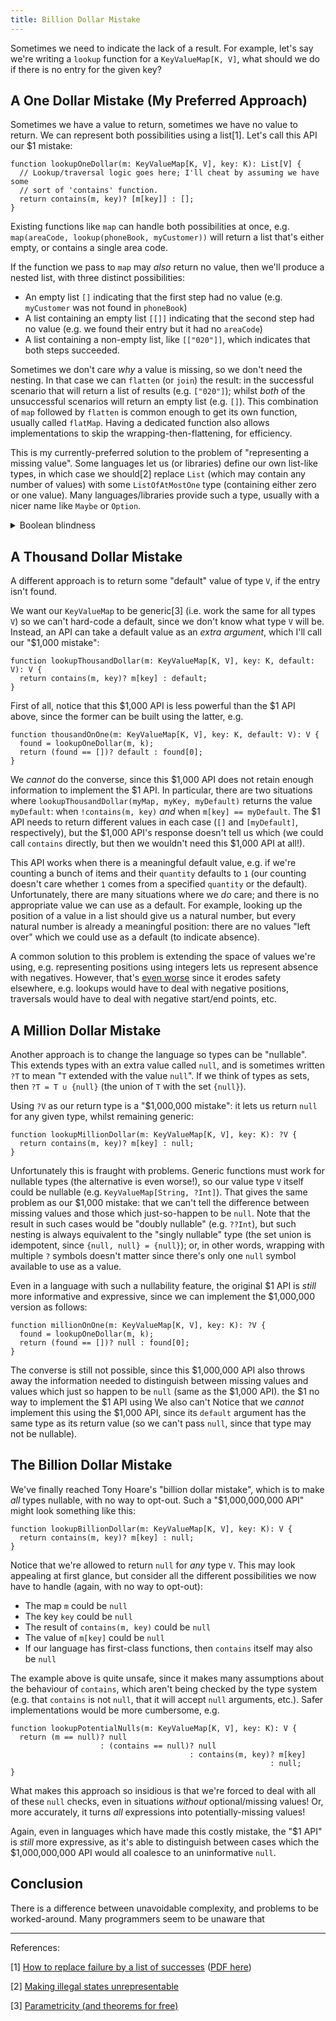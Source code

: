 ```yaml
---
title: Billion Dollar Mistake
---
```


Sometimes we need to indicate the lack of a result. For example, let's say we're
writing a `lookup` function for a `KeyValueMap[K, V]`, what should we do if
there is no entry for the given key?

## A One Dollar Mistake (My Preferred Approach) ##

Sometimes we have a value to return, sometimes we have no value to return. We
can represent both possibilities using a list[1]. Let's call this API our $1
mistake:

    function lookupOneDollar(m: KeyValueMap[K, V], key: K): List[V] {
      // Lookup/traversal logic goes here; I'll cheat by assuming we have some
      // sort of 'contains' function.
      return contains(m, key)? [m[key]] : [];
    }

Existing functions like `map` can handle both possibilities at once, e.g.
`map(areaCode, lookup(phoneBook, myCustomer))` will return a list that's
either empty, or contains a single area code.

If the function we pass to `map` may *also* return no value, then we'll produce
a nested list, with three distinct possibilities:

 - An empty list `[]` indicating that the first step had no value (e.g.
   `myCustomer` was not found in `phoneBook`)
 - A list containing an empty list `[[]]` indicating that the second step had no
   value (e.g. we found their entry but it had no `areaCode`)
 - A list containing a non-empty list, like `[["020"]]`, which indicates that
   both steps succeeded.

Sometimes we don't care *why* a value is missing, so we don't need the nesting.
In that case we can `flatten` (or `join`) the result: in the successful scenario
that will return a list of results (e.g. `["020"]`); whilst *both* of the
unsuccessful scenarios will return an empty list (e.g. `[]`). This combination
of `map` followed by `flatten` is common enough to get its own function, usually
called `flatMap`. Having a dedicated function also allows implementations to
skip the wrapping-then-flattening, for efficiency.

This is my currently-preferred solution to the problem of "representing a
missing value". Some languages let us (or libraries) define our own list-like
types, in which case we should[2] replace `List` (which may contain any number
of values) with some `ListOfAtMostOne` type (containing either zero or one
value). Many languages/libraries provide such a type, usually with a nicer name
like `Maybe` or `Option`.

<details class="odd">
  <summary>Boolean blindness</summary>

Note that the examples in this post suffer from "boolean blindness", since they
are performing unsafe operations like `m[key]` based on a boolean condition
like `contains(m, key)`. Real implementations should use a safer,
correct-by-construction approach; but the details would depend on our choice of
datastructure, and are hence out of scope for this post!

</details>

## A Thousand Dollar Mistake ##

A different approach is to return some "default" value of type `V`, if the entry
isn't found.

We want our `KeyValueMap` to be generic[3] (i.e. work the same for all types
`V`) so we can't hard-code a default, since we don't know what type `V` will
be. Instead, an API can take a default value as an *extra argument*, which I'll
call our "$1,000 mistake":

    function lookupThousandDollar(m: KeyValueMap[K, V], key: K, default: V): V {
      return contains(m, key)? m[key] : default;
    }

First of all, notice that this $1,000 API is less powerful than the $1 API
above, since the former can be built using the latter, e.g.

    function thousandOnOne(m: KeyValueMap[K, V], key: K, default: V): V {
      found = lookupOneDollar(m, k);
      return (found == [])? default : found[0];
    }

We *cannot* do the converse, since this $1,000 API does not retain enough
information to implement the $1 API. In particular, there are two situations
where `lookupThousandDollar(myMap, myKey, myDefault)` returns the value
`myDefault`: when `!contains(m, key)` *and* when `m[key] == myDefault`.  The $1
API needs to return different values in each case (`[]` and `[myDefault]`,
respectively), but the $1,000 API's response doesn't tell us which (we could
call `contains` directly, but then we wouldn't need this $1,000 API at all!).

This API works when there is a meaningful default value, e.g. if we're counting
a bunch of items and their `quantity` defaults to `1` (our counting doesn't care
whether `1` comes from a specified `quantity` or the default). Unfortunately,
there are many situations where we *do* care; and there is no appropriate value
we can use as a default. For example, looking up the position of a value in a
list should give us a natural number, but every natural number is already a
meaningful position: there are no values "left over" which we could use as a
default (to indicate absence).

A common solution to this problem is extending the space of values we're using,
e.g. representing positions using integers lets us represent absence with
negatives. However, that's [even worse](2) since it erodes safety elsewhere,
e.g. lookups would have to deal with negative positions, traversals would have
to deal with negative start/end points, etc.

## A Million Dollar Mistake ##

Another approach is to change the language so types can be "nullable". This
extends types with an extra value called `null`, and is sometimes written `?T`
to mean "`T` extended with the value `null`". If we think of types as sets, then
`?T = T ∪ {null}` (the union of `T` with the set `{null}`).

Using `?V` as our return type is a "$1,000,000 mistake": it lets us return
`null` for any given type, whilst remaining generic:

    function lookupMillionDollar(m: KeyValueMap[K, V], key: K): ?V {
      return contains(m, key)? m[key] : null;
    }

Unfortunately this is fraught with problems. Generic functions must work for
nullable types (the alternative is even worse!), so our value type `V` itself
could be nullable (e.g. `KeyValueMap[String, ?Int]`). That gives the same
problem as our $1,000 mistake: that we can't tell the difference between missing
values and those which just-so-happen to be `null`. Note that the result in such
cases would be "doubly nullable" (e.g. `??Int`), but such nesting is always
equivalent to the "singly nullable" type (the set union is idempotent, since
`{null, null} = {null}`); or, in other words, wrapping with multiple `?` symbols
doesn't matter since there's only one `null` symbol available to use as a value.

Even in a language with such a nullability feature, the original $1 API is
*still* more informative and expressive, since we can implement the $1,000,000
version as follows:

    function millionOnOne(m: KeyValueMap[K, V], key: K): ?V {
      found = lookupOneDollar(m, k);
      return (found == [])? null : found[0];
    }

The converse is still not possible, since this $1,000,000 API also throws away
the information needed to distinguish between missing values and values which
just so happen to be `null` (same as the $1,000 API).
the $1 no way to implement the $1 API using We also can't  Notice that we *cannot* implement this using the $1,000 API, since its `default`
argument has the same type as its return value (so we can't pass `null`, since
that type may not be nullable).

## The Billion Dollar Mistake ##

We've finally reached Tony Hoare's "billion dollar mistake", which is to make
*all* types nullable, with no way to opt-out. Such a "$1,000,000,000 API" might
look something like this:

    function lookupBillionDollar(m: KeyValueMap[K, V], key: K): V {
      return contains(m, key)? m[key] : null;
    }

Notice that we're allowed to return `null` for *any* type `V`. This may look
appealing at first glance, but consider all the different possibilities we now
have to handle (again, with no way to opt-out):

 - The map `m` could be `null`
 - The key `key` could be `null`
 - The result of `contains(m, key)` could be `null`
 - The value of `m[key]` could be `null`
 - If our language has first-class functions, then `contains` itself may also be
   `null`

The example above is quite unsafe, since it makes many assumptions about the
behaviour of `contains`, which aren't being checked by the type system (e.g.
that `contains` is not `null`, that it will accept `null` arguments, etc.).
Safer implementations would be more cumbersome, e.g.

    function lookupPotentialNulls(m: KeyValueMap[K, V], key: K): V {
      return (m == null)? null
                        : (contains == null)? null
                                            : contains(m, key)? m[key]
                                                              : null;
    }

What makes this approach so insidious is that we're forced to deal with all of
these `null` checks, even in situations *without* optional/missing values! Or,
more accurately, it turns *all* expressions into potentially-missing values!

Again, even in languages which have made this costly mistake, the "$1 API" is
*still* more expressive, as it's able to distinguish between cases which the
$1,000,000,000 API would all coalesce to an uninformative `null`.

## Conclusion ##

There is a difference between unavoidable complexity, and problems to be
worked-around. Many programmers seem to be unaware that

---

References:

[1] [How to replace failure by a list of successes](https://link.springer.com/chapter/10.1007%2F3-540-15975-4_33) ([PDF here](https://rkrishnan.org/files/wadler-1985.pdf))

[2] [Making illegal states unrepresentable](https://fsharpforfunandprofit.com/posts/designing-with-types-making-illegal-states-unrepresentable)

[3] [Parametricity (and theorems for free)](https://bartoszmilewski.com/2014/09/22/parametricity-money-for-nothing-and-theorems-for-free/)
